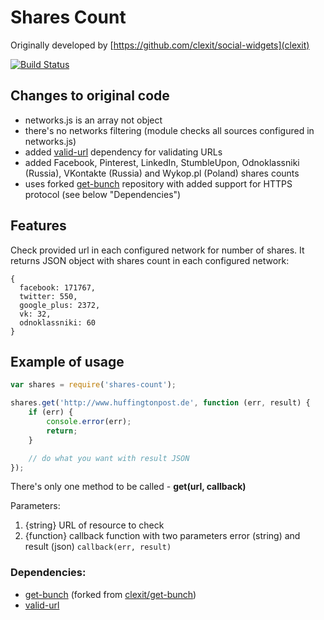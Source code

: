 Shares Count
============
Originally developed by [https://github.com/clexit/social-widgets](clexit)

[![Build Status](https://travis-ci.org/dominikbulaj/shares-count.svg?branch=master)](https://travis-ci.org/dominikbulaj/shares-count)

Changes to original code
------------------------
* networks.js is an array not object
* there's no networks filtering (module checks all sources configured in networks.js)
* added [valid-url](https://github.com/ogt/valid-url) dependency for validating URLs
* added Facebook, Pinterest, LinkedIn, StumbleUpon, Odnoklassniki (Russia), VKontakte (Russia) and Wykop.pl (Poland) shares counts
* uses forked [get-bunch](https://github.com/dominikbulaj/get-bunch) repository with added support for HTTPS protocol (see below "Dependencies")

Features
--------
Check provided url in each configured network for number of shares. It returns JSON object with shares count in each configured network:
```
{
  facebook: 171767,
  twitter: 550,
  google_plus: 2372,
  vk: 32,
  odnoklassniki: 60
}
```

## Example of usage
```javascript
var shares = require('shares-count');

shares.get('http://www.huffingtonpost.de', function (err, result) {
    if (err) {
        console.error(err);
        return;
    }

    // do what you want with result JSON
});
```

There's only one method to be called - **get(url, callback)**

Parameters:

1. {string} URL of resource to check
2. {function} callback function with two parameters error (string) and result (json) `callback(err, result)`

### Dependencies:

* [get-bunch](https://github.com/dominikbulaj/get-bunch) (forked from [clexit/get-bunch](https://github.com/clexit/get-bunch))
* [valid-url](https://github.com/ogt/valid-url)
